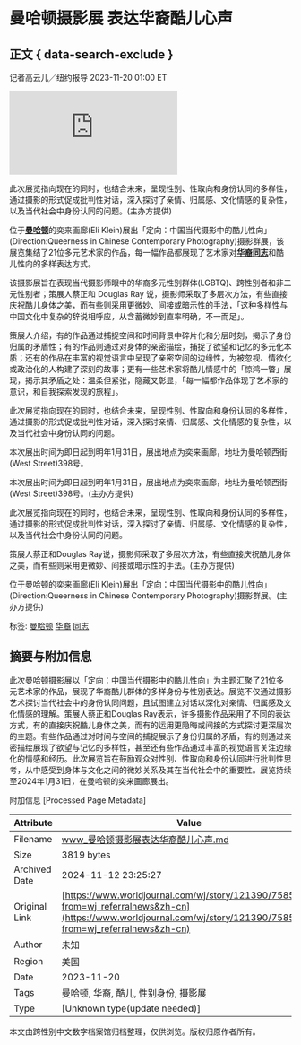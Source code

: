 # 曼哈顿摄影展 表达华裔酷儿心声

## 正文 { data-search-exclude }


记者高云儿╱纽约报导 2023-11-20 01:00 ET

![此次展览指向现在的同时，也结合未来，呈现性别、性取向和身份认同的多样性，通过摄影的形式促成批判性对话，深入探讨了亲情、归属感、文化情感的复杂性，以及当代社会中身份认同的问题。(主办方提供)](https://pgw.worldjournal.com/gw/photo.php?u=https://uc.udn.com.tw/photo/wj/realtime/2023/11/20/27378711.jpg&x=0&y=0&sw=0&sh=0&sl=W&fw=800&exp=3600&q=75)

此次展览指向现在的同时，也结合未来，呈现性别、性取向和身份认同的多样性，通过摄影的形式促成批判性对话，深入探讨了亲情、归属感、文化情感的复杂性，以及当代社会中身份认同的问题。(主办方提供)

位于[**曼哈顿**](https://www.worldjournal.com/search/tagging/8877/%E6%9B%BC%E5%93%88%E9%A1%BF?zh-cn)的奕来画廊(Eli Klein)展出「定向：中国当代摄影中的酷儿性向」(Direction:Queerness in Chinese Contemporary Photography)摄影群展，该展览集结了21位多元艺术家的作品，每一幅作品都展现了艺术家对[**华裔**](https://www.worldjournal.com/search/tagging/8877/%E5%8D%8E%E8%A3%94?zh-cn)[**同志**](https://www.worldjournal.com/search/tagging/8877/%E5%90%8C%E5%BF%97?zh-cn)和酷儿性向的多样表达方式。

该摄影展旨在表现当代摄影师眼中的华裔多元性别群体(LGBTQ)、跨性别者和非二元性别者；策展人蔡正和 Douglas Ray 说，摄影师采取了多层次方法，有些直接庆祝酷儿身体之美，而有些则采用更微妙、间接或暗示性的手法，「这种多样性与中国文化中复杂的辞说相呼应，从含蓄微妙到直率明确，不一而足」。

策展人介绍，有的作品通过捕捉空间和时间背景中碎片化和分层时刻，揭示了身份归属的矛盾性；有的作品则通过对身体的亲密描绘，捕捉了欲望和记忆的多元化本质；还有的作品在丰富的视觉语言中呈现了亲密空间的边缘性，为被忽视、情欲化或政治化的人构建了深刻的故事；更有一些艺术家将酷儿情感中的「惊鸿一瞥」展现，揭示其矛盾之处：温柔但紧张，隐藏又彰显，「每一幅都作品体现了艺术家的意识，和自我探索发现的旅程」。

此次展览指向现在的同时，也结合未来，呈现性别、性取向和身份认同的多样性，通过摄影的形式促成批判性对话，深入探讨亲情、归属感、文化情感的复杂性，以及当代社会中身份认同的问题。

本次展出时间为即日起到明年1月31日，展出地点为奕来画廊，地址为曼哈顿西街(West Street)398号。

本次展出时间为即日起到明年1月31日，展出地点为奕来画廊，地址为曼哈顿西街(West Street)398号。(主办方提供)

此次展览指向现在的同时，也结合未来，呈现性别、性取向和身份认同的多样性，通过摄影的形式促成批判性对话，深入探讨了亲情、归属感、文化情感的复杂性，以及当代社会中身份认同的问题。

策展人蔡正和Douglas Ray说，摄影师采取了多层次方法，有些直接庆祝酷儿身体之美，而有些则采用更微妙、间接或暗示性的手法。(主办方提供)

位于曼哈顿的奕来画廊(Eli Klein)展出「定向：中国当代摄影中的酷儿性向」(Direction:Queerness in Chinese Contemporary Photography)摄影群展。(主办方提供)

标签: [曼哈顿](https://www.worldjournal.com/search/tagging/8877/%E6%9B%BC%E5%93%88%E9%A1%BF?zh-cn) [华裔](https://www.worldjournal.com/search/tagging/8877/%E5%8D%8E%E8%A3%94?zh-cn) [同志](https://www.worldjournal.com/search/tagging/8877/%E5%90%8C%E5%BF%97?zh-cn)

## 摘要与附加信息

<!-- tcd_abstract -->
此次曼哈顿摄影展以「定向：中国当代摄影中的酷儿性向」为主题汇聚了21位多元艺术家的作品，展现了华裔酷儿群体的多样身份与性别表达。展览不仅通过摄影艺术探讨当代社会中的身份认同问题，且试图建立对话以深化对亲情、归属感及文化情感的理解。策展人蔡正和Douglas Ray表示，许多摄影作品采用了不同的表达方式，有的直接庆祝酷儿身体之美，而有的运用更隐晦或间接的方式探讨更深层次的主题。有些作品通过对时间与空间的捕捉展示了身份归属的矛盾，有的则通过亲密描绘展现了欲望与记忆的多样性，甚至还有些作品通过丰富的视觉语言关注边缘化的情感和经历。此次展览旨在鼓励观众对性别、性取向和身份认同进行批判性思考，从中感受到身体与文化之间的微妙关系及其在当代社会中的重要性。展览持续至2024年1月31日，在曼哈顿的奕来画廊展出。
<!-- tcd_abstract_end -->

附加信息 [Processed Page Metadata]

| Attribute       | Value                                  |
|-----------------|----------------------------------------|
| Filename        | www_曼哈顿摄影展表达华裔酷儿心声.md                             |
| Size            | 3819 bytes                           |
| Archived Date   | 2024-11-12 23:25:27                             |
| Original Link   | [https://www.worldjournal.com/wj/story/121390/7585527?from=wj_referralnews&zh-cn](https://www.worldjournal.com/wj/story/121390/7585527?from=wj_referralnews&zh-cn)                       |
| Author          | 未知                               |
| Region          | 美国                               |
| Date            | 2023-11-20                                 |
| Tags            | 曼哈顿, 华裔, 酷儿, 性别身份, 摄影展                                 |
| Type            | [Unknown type(update needed)]                                 |
<!-- tcd_table_end -->

本文由跨性别中文数字档案馆归档整理，仅供浏览。版权归原作者所有。
